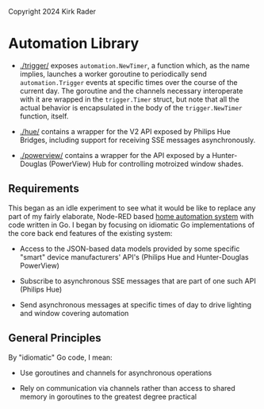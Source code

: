 Copyright 2024 Kirk Rader

# Automation Library

- [./trigger/](./trigger/) exposes `automation.NewTimer`, a function which, as
  the name implies, launches a worker goroutine to periodically send
  `automation.Trigger` events at specific times over the course of the current
  day. The goroutine and the channels necessary interoperate with it are
  wrapped in the `trigger.Timer` struct, but note that all the actual behavior
  is encapsulated in the body of the `trigger.NewTimer` function, itself.

- [./hue/](./hue/) contains a wrapper for the V2 API exposed by Philips Hue
  Bridges, including support for receiving SSE messages asynchronously.

- [./powerview/](./powerview/) contains a wrapper for the API exposed by a
  Hunter-Douglas (PowerView) Hub for controlling motroized window shades.

## Requirements

This began as an idle experiment to see what it would be like to replace any
part of my fairly elaborate, Node-RED based [home automation
system](https://github.com/parasaurolophus/home-automation) with code written
in Go. I began by focusing on idiomatic Go implementations of the core back end
features of the existing system:

- Access to the JSON-based data models provided by some specific "smart" device
  manufacturers' API's (Philips Hue and Hunter-Douglas PowerView)

- Subscribe to asynchronous SSE messages that are part of one such API (Philips Hue)

- Send asynchronous messages at specific times of day to drive lighting and
  window covering automation

## General Principles

By "idiomatic" Go code, I mean:

- Use goroutines and channels for asynchronous operations

- Rely on communication via channels rather than access to shared memory in
  goroutines to the greatest degree practical


